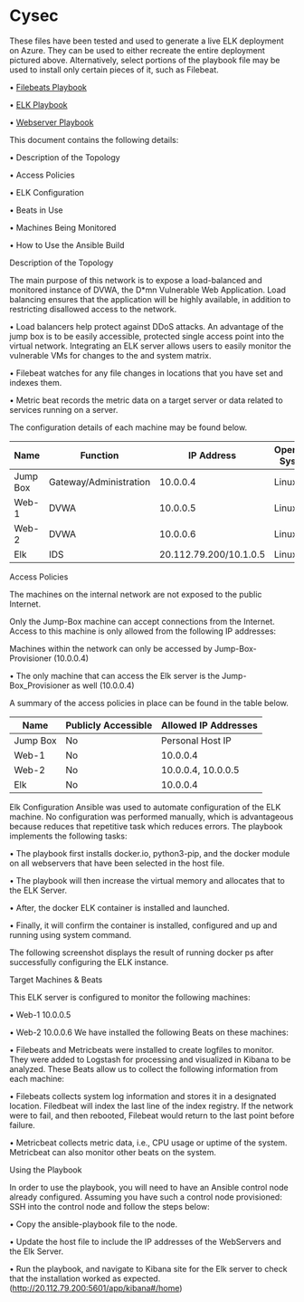# Cysec


These files have been tested and used to generate a live ELK deployment on Azure. They can be used to either recreate the entire deployment pictured above. Alternatively, select portions of the playbook file may be used to install only certain pieces of it, such as Filebeat.

•	[Filebeats Playbook](https://github.com/andres-perez21/Cysec/blob/main/Ansible/ansible/roles/filebeat-playbook.yml)

•	[ELK Playbook](https://github.com/andres-perez21/Cysec/blob/main/Ansible/ansible/install-elk.yml)

•	[Webserver Playbook](https://github.com/andres-perez21/Cysec/blob/main/Ansible/ansible/my_playbook.yml)

This document contains the following details:

•	Description of the Topology

•	Access Policies

•	ELK Configuration 

•	Beats in Use

•	Machines Being Monitored

•	How to Use the Ansible Build

Description of the Topology

The main purpose of this network is to expose a load-balanced and monitored instance of DVWA, the D*mn Vulnerable Web Application.
Load balancing ensures that the application will be highly available, in addition to restricting disallowed access to the network.

•	Load balancers help protect against DDoS attacks. An advantage of the jump box is to be easily accessible, protected single access point into the virtual network. 
Integrating an ELK server allows users to easily monitor the vulnerable VMs for changes to the and system matrix.

•	Filebeat watches for any file changes in locations that you have set and indexes them. 

•	Metric beat records the metric data on a target server or data related to services running on a server. 

The configuration details of each machine may be found below. 


|     Name        |     Function                  |     IP Address                |     Operating System    |
|-----------------|-------------------------------|-------------------------------|-------------------------|
|     Jump Box    |     Gateway/Administration    |     10.0.0.4                  |     Linux               |
|     Web-1       |     DVWA                      |     10.0.0.5                  |     Linux               |
|     Web-2       |     DVWA                      |     10.0.0.6                  |     Linux               |
|     Elk         |     IDS                       |     20.112.79.200/10.1.0.5    |     Linux               |

Access Policies

The machines on the internal network are not exposed to the public Internet.

Only the Jump-Box machine can accept connections from the Internet. Access to this machine is only allowed from the following IP addresses:

Machines within the network can only be accessed by Jump-Box-Provisioner (10.0.0.4)

•	The only machine that can access the Elk server is the Jump-Box_Provisioner as well (10.0.0.4)

A summary of the access policies in place can be found in the table below.

|     Name        |     Publicly Accessible    |     Allowed IP   Addresses    |
|-----------------|----------------------------|-------------------------------|
|     Jump Box    |     No                     |     Personal Host IP          |
|     Web-1       |     No                     |     10.0.0.4                  |
|     Web-2       |     No                     |     10.0.0.4, 10.0.0.5        |
|     Elk         |     No                     |     10.0.0.4                  |
		
		
Elk Configuration
Ansible was used to automate configuration of the ELK machine. No configuration was performed manually, which is advantageous because reduces that repetitive task which reduces errors. 
The playbook implements the following tasks:

•	The playbook first installs docker.io, python3-pip, and the docker module on all webservers that have been selected in the host file.

•	The playbook will then increase the virtual memory and allocates that to the ELK Server.

•	After, the docker ELK container is installed and launched.

•	Finally, it will confirm the container is installed, configured and up and running using system command. 



The following screenshot displays the result of running docker ps after successfully configuring the ELK instance.
 
 

Target Machines & Beats

This ELK server is configured to monitor the following machines:

•	Web-1 10.0.0.5

•	Web-2 10.0.0.6
We have installed the following Beats on these machines:

•	Filebeats and Metricbeats were installed to create logfiles to monitor. They were added to Logstash for processing and visualized in Kibana to be analyzed. 
These Beats allow us to collect the following information from each machine:

•	Filebeats collects system log information and stores it in a designated location. Filedbeat will index the last line of the index registry. If the network were to fail, and then rebooted, Filebeat would return to the last point before failure. 

•	Metricbeat collects metric data, i.e., CPU usage or uptime of the system. Metricbeat can also monitor other beats on the system.  

Using the Playbook

In order to use the playbook, you will need to have an Ansible control node already configured. Assuming you have such a control node provisioned:
SSH into the control node and follow the steps below:

•	Copy the ansible-playbook file to the node.

•	Update the host file to include the IP addresses of the WebServers and the Elk Server. 

•	Run the playbook, and navigate to Kibana site for the Elk server to check that the installation worked as expected. (http://20.112.79.200:5601/app/kibana#/home)
